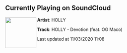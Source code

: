 ## Currently Playing on SoundCloud

[<img align="left" width="100" src="https://i1.sndcdn.com/artworks-mbU1zRiXWWbhiC4g-C92grg-t50x50.jpg">](https://soundcloud.com/hollyhollys/holly-devotion-feat-og-maco)

**Artist**: HOLLY 

**Track**: HOLLY - Devotion (feat. OG Maco)

Last updated at 11/03/2020 11:08
